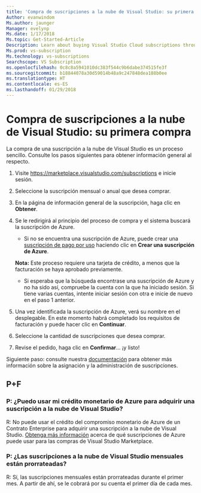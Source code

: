 ```yaml
---
title: 'Compra de suscripciones a la nube de Visual Studio: su primera compra'
Author: evanwindom
Ms.author: jaunger
Manager: evelynp
Ms.date: 1/17/2018
Ms.topic: Get-Started-Article
Description: Learn about buying Visual Studio Cloud subscriptions through Visual Studio Marketplace
Ms.prod: vs-subscription
Ms.technology: vs-subscriptions
Searchscope: VS Subscription
ms.openlocfilehash: 0c8c8a5941010dc383f544c9b6dabe374515fe3f
ms.sourcegitcommit: b18844078a30d59014b48a9c247848dea188b0ee
ms.translationtype: HT
ms.contentlocale: es-ES
ms.lasthandoff: 01/29/2018
---
```

# <a name="buying-visual-studio-cloud-subscriptions---making-your-first-purchase"></a>Compra de suscripciones a la nube de Visual Studio: su primera compra

La compra de una suscripción a la nube de Visual Studio es un proceso sencillo.  Consulte los pasos siguientes para obtener información general al respecto.

1.  Visite https://marketplace.visualstudio.com/subscriptions e inicie sesión.

2.  Seleccione la suscripción mensual o anual que desea comprar.

3.  En la página de información general de la suscripción, haga clic en **Obtener**.

4.  Se le redirigirá al principio del proceso de compra y el sistema buscará la suscripción de Azure.
    -  Si no se encuentra una suscripción de Azure, puede crear una [suscripción de pago por uso](https://azure.microsoft.com/en-us/offers/ms-azr-0003p/) haciendo clic en **Crear una suscripción de Azure**.

    **Nota:** Este proceso requiere una tarjeta de crédito, a menos que la facturación se haya aprobado previamente.
    -  Si esperaba que la búsqueda encontrase una suscripción de Azure y no ha sido así, compruebe la cuenta con la que ha iniciado sesión.  Si tiene varias cuentas, intente iniciar sesión con otra e inicie de nuevo en el paso 1 anterior.  

5.  Una vez identificada la suscripción de Azure, verá su nombre en el desplegable.   En este momento habrá completado los requisitos de facturación y puede hacer clic en **Continuar**.

6.  Seleccione la cantidad de suscripciones que desea comprar.

7.  Revise el pedido, haga clic en **Confirmar**... ¡y listo!

Siguiente paso: consulte nuestra [documentación](/visualstudio/subscriptions/) para obtener más información sobre la asignación y la administración de suscripciones.

## <a name="faq"></a>P+F
### <a name="q--can-i-use-my-azure-monetary-credits-to-purchase-a-visual-studio-cloud-subscription"></a>P: ¿Puedo usar mi crédito monetario de Azure para adquirir una suscripción a la nube de Visual Studio?
R: No puede usar el crédito del compromiso monetario de Azure de un Contrato Enterprise para adquirir una suscripción a la nube de Visual Studio.  [Obtenga más información](/vsts/billing/faq-azure-billing#billing) acerca de qué suscripciones de Azure puede usar para las compras de Visual Studio Marketplace.
### <a name="q--are-the-monthly-visual-studio-cloud-subscriptions-prorated"></a>P: ¿Las suscripciones a la nube de Visual Studio mensuales están prorrateadas?
R: Sí, las suscripciones mensuales están prorrateadas durante el primer mes.  A partir de ahí, se le cobrará por su cuenta el primer día de cada mes.
